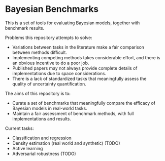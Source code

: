 # Bayesian Benchmarks

This is a set of tools for evaluating Bayesian models, together with benchmark results.

Problems this repository attempts to solve:
* Variations between tasks in the literature make a fair comparison between methods difficult.
* Implementing competing methods takes considerable effort, and there is an obvious incentive to do a poor job.
* Published papers may not always provide complete details of implementations due to space considerations.
* There is a lack of standardized tasks that meaningfully assess the quality of uncertainty quantification.

The aims of this repository is to:
* Curate a set of benchmarks that meaningfully compare the efficacy of Bayesian models in real-world tasks.
* Maintain a fair assessment of benchmark methods, with full implementations and results.

Current tasks:
* Classification and regression
* Density estimation (real world and synthetic) (TODO)
* Active learning
* Adversarial robustness (TODO)
